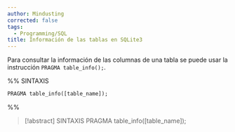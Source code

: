 ```yaml
---
author: Mindusting
corrected: false
tags:
  - Programming/SQL
title: Información de las tablas en SQLite3
---
```


Para consultar la información de las columnas de una tabla se puede usar la instrucción `PRAGMA table_info();`.

%%
SINTAXIS

```txt
PRAGMA table_info([table_name]);
```
%%

> [!abstract] SINTAXIS
> <span class="key-word-color">PRAGMA</span> <span class="flow-word-color">table_info</span>(<span class="italic class-color">[table_name]</span>);
